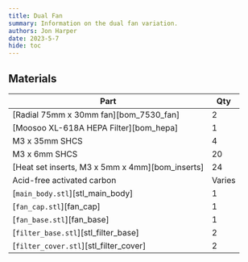 ```yaml
---
title: Dual Fan
summary: Information on the dual fan variation.
authors: Jon Harper
date: 2023-5-7
hide: toc
---
```


## Materials

| Part | Qty |
|------|-----|
| [Radial 75mm x 30mm fan][bom_7530_fan]            | 2 |
| [Moosoo XL-618A HEPA Filter][bom_hepa]            | 1 |
| M3 x 35mm SHCS                                    | 4 |
| M3 x 6mm SHCS                                     | 20 |
| [Heat set inserts, M3 x 5mm x 4mm][bom_inserts]   | 24 |
| Acid-free activated carbon                        | Varies |
| [`main_body.stl`][stl_main_body]                  | 1 |
| [`fan_cap.stl`][fan_cap]                          | 1 |
| [`fan_base.stl`][fan_base]                        | 1 |
| [`filter_base.stl`][stl_filter_base]                  | 2 |
| [`filter_cover.stl`][stl_filter_cover]                | 2 |